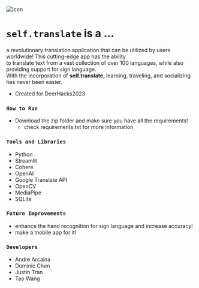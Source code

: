 ![icon](https://github.com/andrearcaina/Self-Translate/blob/main/frontend/imgs/favicon.ico)

# ```self.translate``` is a ...
a revolutionary translation application that can be utilized by users worldwide! This cutting-edge app has the ability\
to translate text from a vast collection of over 100 languages, while also providing support for sign language.\
With the incorporation of **self.translate**, learning, traveling, and socializing has never been easier.
- Created for DeerHacks2023

### ```How to Run``` ###
- Download the zip folder and make sure you have all the requirements!
  - check requirements.txt for more information

### ```Tools and Libraries``` ###
- Python
- Streamlit
- Cohere
- OpenAI
- Google Translate API
- OpenCV
- MediaPipe
- SQLite


### ```Future Improvements```
- enhance the hand recognition for sign language and increase accuracy!
- make a mobile app for it!

### ```Developers``` ###
- Andre Arcaina
- Dominic Chen
- Justin Tran
- Tao Wang
